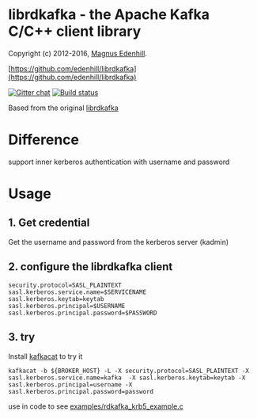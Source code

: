 librdkafka - the Apache Kafka C/C++ client library
==================================================

Copyright (c) 2012-2016, [Magnus Edenhill](http://www.edenhill.se/).

[https://github.com/edenhill/librdkafka](https://github.com/edenhill/librdkafka)

[![Gitter chat](https://badges.gitter.im/edenhill/librdkafka.png)](https://gitter.im/edenhill/librdkafka) [![Build status](https://doozer.io/badge/edenhill/librdkafka/buildstatus/master)](https://doozer.io/user/edenhill/librdkafka)


Based from the original [librdkafka](https://github.com/edenhill/librdkafka)

# Difference #

support inner kerberos authentication with username and password

# Usage #
## 1. Get credential ##
Get the username and password from the kerberos server (kadmin)

## 2. configure the librdkafka client ##
```
security.protocol=SASL_PLAINTEXT
sasl.kerberos.service.name=$SERVICENAME
sasl.kerberos.keytab=keytab
sasl.kerberos.principal=$USERNAME
sasl.kerberos.principal.password=$PASSWORD
```

## 3. try ##
Install [kafkacat](https://github.com/edenhill/kafkacat) to try it
```apple js
kafkacat -b ${BROKER_HOST} -L -X security.protocol=SASL_PLAINTEXT -X sasl.kerberos.service.name=kafka  -X sasl.kerberos.keytab=keytab -X sasl.kerberos.principal=username -X sasl.kerberos.principal.password=password
```
use in code to see [examples/rdkafka_krb5_example.c](http://source.jd.com/app/librdkafka/blob/master/end-delimiter/examples/rdkafka_krb5_example.c)